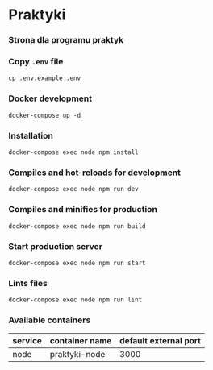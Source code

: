 # Praktyki
### Strona dla programu praktyk

### Copy `.env` file

```
cp .env.example .env
```

### Docker development

```
docker-compose up -d
```

### Installation

```
docker-compose exec node npm install
```

### Compiles and hot-reloads for development

```
docker-compose exec node npm run dev
```

### Compiles and minifies for production

```
docker-compose exec node npm run build
```

### Start production server

```
docker-compose exec node npm run start
```

### Lints files

```
docker-compose exec node npm run lint
```

### Available containers

| service | container name | default external port |
| ------- |----------------|-----------------------|
| node    | praktyki-node  | 3000                  |
